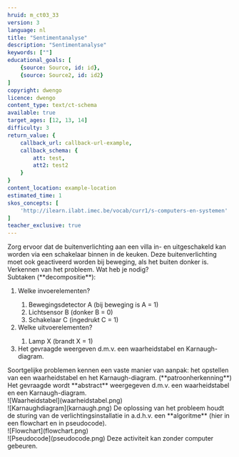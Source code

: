 ```yaml
---
hruid: m_ct03_33
version: 3
language: nl
title: "Sentimentanalyse"
description: "Sentimentanalyse"
keywords: [""]
educational_goals: [
    {source: Source, id: id}, 
    {source: Source2, id: id2}
]
copyright: dwengo
licence: dwengo
content_type: text/ct-schema
available: true
target_ages: [12, 13, 14]
difficulty: 3
return_value: {
    callback_url: callback-url-example,
    callback_schema: {
        att: test,
        att2: test2
    }
}
content_location: example-location
estimated_time: 1
skos_concepts: [
    'http://ilearn.ilabt.imec.be/vocab/curr1/s-computers-en-systemen'
]
teacher_exclusive: true
---
```


<context>
Zorg ervoor dat de buitenverlichting aan een villa in- en uitgeschakeld kan worden via een schakelaar binnen in de keuken. Deze buitenverlichting moet ook geactiveerd worden bij beweging, als het buiten donker is.   
</div>
</context>
<decomposition>
Verkennen van het probleem. Wat heb je nodig? <br> 
Subtaken (**decompositie**):<br>
<ol>
    <li>Welke invoerelementen?</li>
        <ol> <li>Bewegingsdetector A (bij beweging is A  = 1)</li>
             <li>Lichtsensor B (donker B = 0)</li>
             <li>Schakelaar C (ingedrukt C = 1)</li>
        </ol>
    <li>Welke uitvoerelementen?</li>
        <ol>
            <li>Lamp X (brandt X = 1)</li>
        </ol>
    <li>Het gevraagde weergeven d.m.v. een waarheidstabel en Karnaugh-diagram. </li>
</ol>
</decomposition>
<patternRecognition>
Soortgelijke problemen kennen een vaste manier van aanpak: het opstellen van een waarheidstabel en het Karnaugh-diagram. (**patroonherkenning**)
</patternRecognition>
<abstraction>
Het gevraagde wordt **abstract** weergegeven d.m.v. een waarheidstabel en een Karnaugh-diagram.<br>
![Waarheidstabel](waarheidstabel.png)  <br>
![Karnaughdiagram](karnaugh.png)
</abstraction>
<algorithms>
De oplossing van het probleem houdt de sturing van de verlichtingsinstallatie in a.d.h.v. een **algoritme** (hier in een flowchart en in pseudocode).<br>
![Flowchart](flowchart.png)<br>
![Pseudocode](pseudocode.png)
</algorithms>
<implementation>
Deze activiteit kan zonder computer gebeuren.
</implementation>

